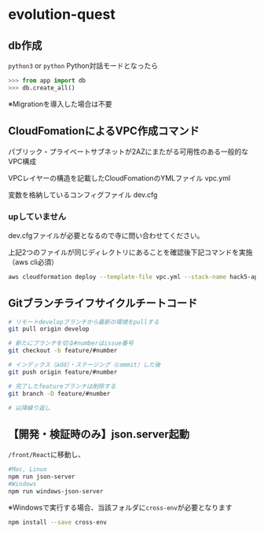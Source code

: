 # evolution-quest

## db作成
`python3` or `python`
Python対話モードとなったら
```python
>>> from app import db
>>> db.create_all()
```

※Migrationを導入した場合は不要

## CloudFomationによるVPC作成コマンド
パブリック・プライベートサブネットが2AZにまたがる可用性のある一般的なVPC構成

VPCレイヤーの構造を記載したCloudFomationのYMLファイル
vpc.yml

変数を格納しているコンフィグファイル
dev.cfg

### upしていません
dev.cfgファイルが必要となるので寺に問い合わせてください。

上記2つのファイルが同じディレクトリにあることを確認後下記コマンドを実施（aws cli必須）

```bash
aws cloudformation deploy --template-file vpc.yml --stack-name hack5-app --parameter-overrides $(cat dev.cfg) --capabilities CAPABILITY_NAMED_IAM --no-execute-changeset
```

## Gitブランチライフサイクルチートコード

```bash
# リモートdevelopブランチから最新の環境をpullする
git pull origin develop

# 新たにブランチを切る#numberはissue番号
git checkout -b feature/#number

# インデックス（add）・ステージング（commit）した後
git push origin feature/#number

# 完了したfeatureブランチは削除する
git branch -D feature/#number

# 以降繰り返し
```

## 【開発・検証時のみ】json.server起動
`/front/React`に移動し、

```bash
#Mac, Linux
npm run json-server
#Windows
npm run windows-json-server
```
※Windowsで実行する場合、当該フォルダに`cross-env`が必要となります
```bash
npm install --save cross-env
```